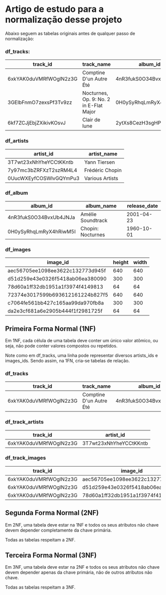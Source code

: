 # Artigo de estudo para a normalização desse projeto

Abaixo seguem as tabelas originais antes de qualquer passo de normalização:

### df_tracks:
| track_id          | track_name                     | album_id         | artists_ids                      | images_ids                                                              | explicit | duration_ms | danceability | energy  | key | loudness | mode | speechiness | acousticness | instrumentalness | liveness | valence |
|-------------------|--------------------------------|------------------|----------------------------------|------------------------------------------------------------------------|----------|-------------|--------------|---------|-----|----------|------|-------------|--------------|------------------|----------|---------|
| 6xkYAK0duVMRfWOglN2z3G | Comptine D'un Autre Été      | 4nR3fukS0O34BvxUb4JNJa | ["3T7wt23xNhYheYCCtKKntb"]        | ["aec56705ee1098ee3622c132773d945f","d51d259e43e0326f5418ab06ea380090","78d60a1ff32db1951a1f3974f4149813"] | False    | 122601      | 0.546        | 0.00735 | 3   | -32.851  | 1    | 0.0412      | 0.984        | 0.918              | 0.0994   | 0.128   |
| 3GElbFnmO7zexsPf3Tv9zz | Nocturnes, Op. 9: No. 2 in E-Flat Major | 0H0ySyRhqLmRyX4hRiwM5I | ["7y97mc3bZRFXzT2szRM4L4","0UucWXEyfCOSWlvGQYmPu3"] | ["72374e3017599b693612161224b827f5","c7064fe561bb427c165aa99da970fb8a","da2e3cf681a6e2905b444f1f2981725f"] | False    | 257406      | 0.387        | 0.228   | 3   | -19.412  | 1    | 0.0474      | 0.963        | 0.936              | 0.111    | 0.0985  |
| 6kf7ZCJjEbjZXikivKOsvJ | Clair de lune | 2ytXs8CezH3sgHPrf5sSjc | ["1Uff91EOsvd99rtAupatMP","2fxWL96h0S44PhEa9e6mtm"] | ["eec8c2c605ada67d82a304ad74dfa8cc","2aa7068b2993bcdf75ef8e324274f964","79615daed1247b490c2b5e083f6a7690"] | False    | 347426      | 0.387        | 0.228   | 3   | -19.412  | 1    | 0.0474      | 0.963        | 0.936              | 0.111    | 0.0985  |


### df_artists
| artist_id        | artist_name            |
|------------------|------------------------|
| 3T7wt23xNhYheYCCtKKntb | Yann Tiersen            |
| 7y97mc3bZRFXzT2szRM4L4 | Frédéric Chopin         |
| 0UucWXEyfCOSWlvGQYmPu3 | Various Artists         |

### df_album
| album_id         | album_name              | release_date |
|------------------|-------------------------|--------------|
| 4nR3fukS0O34BvxUb4JNJa | Amélie Soundtrack        | 2001-04-23   |
| 0H0ySyRhqLmRyX4hRiwM5I | Chopin: Nocturnes        | 1960-10-01   |

### df_images
| image_id                              | height | width |
|---------------------------------------|--------|-------|
| aec56705ee1098ee3622c132773d945f      | 640    | 640   |
| d51d259e43e0326f5418ab06ea380090      | 300    | 300   |
| 78d60a1ff32db1951a1f3974f4149813      | 64     | 64    |
| 72374e3017599b693612161224b827f5      | 640    | 640   |
| c7064fe561bb427c165aa99da970fb8a      | 300    | 300   |
| da2e3cf681a6e2905b444f1f2981725f      | 64     | 64    |

## Primeira Forma Normal (1NF)

Em 1NF, cada célula de uma tabela deve conter um único valor atômico, ou seja, não pode conter valores compostos ou repetidos.

Note como em df_tracks, uma linha pode representar diversos artists_ids e images_ids. Sendo assim, na 1FN, cria-se tabelas de relação.

### df_tracks
| track_id          | track_name                     | album_id         | explicit | duration_ms | danceability | energy  | key | loudness | mode | speechiness | acousticness | instrumentalness | liveness | valence |
|-------------------|--------------------------------|------------------|----------|-------------|--------------|---------|-----|----------|------|-------------|--------------|------------------|----------|---------|
| 6xkYAK0duVMRfWOglN2z3G | Comptine D'un Autre Été      | 4nR3fukS0O34BvxUb4JNJa | False    | 122601      | 0.546        | 0.00735 | 3   | -32.851  | 1    | 0.0412      | 0.984        | 0.918              | 0.0994   | 0.128   |

### df_track_artists
| track_id          | artist_id       |
|-------------------|-----------------|
| 6xkYAK0duVMRfWOglN2z3G | 3T7wt23xNhYheYCCtKKntb |


### df_track_images
| track_id          | image_id                          |
|-------------------|-----------------------------------|
| 6xkYAK0duVMRfWOglN2z3G | aec56705ee1098ee3622c132773d945f |
| 6xkYAK0duVMRfWOglN2z3G | d51d259e43e0326f5418ab06ea380090 |
| 6xkYAK0duVMRfWOglN2z3G | 78d60a1ff32db1951a1f3974f4149813 |

## Segunda Forma Normal (2NF)
Em 2NF, uma tabela deve estar na 1NF e todos os seus atributos não chave devem depender completamente da chave primária.

Todas as tabelas respeitam a 2NF.

## Terceira Forma Normal (3NF)
Em 3NF, uma tabela deve estar na 2NF e todos os seus atributos não chave devem depender apenas da chave primária, não de outros atributos não chave.

Todas as tabelas respeitam a 3NF.